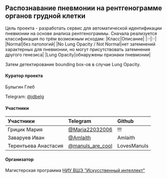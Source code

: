 ## Распознавание пневмонии на рентгенограмме органов грудной клетки

Цель проекта - разработать сервис для автоматической идентификации пневмонии на основе анализа рентгенограммы. Сначала реализуется классификация по трём возможным исходам:
|Класс|Описание|
|:-|:-|
|Normal|без патологий|
|No Lung Opacity / Not Normal|нет затемнений характерных для пневмонии, но могут присутствовать затемнения другого генезиса|
|Lung Opacity|обнаружены признаки пневмонии|

Затем детектирование bounding box-ов в случае Lung Opacity.


#### Куратор проекта
Булыгин Глеб

Telegram: [@jdbelg](https://t.me/jdbelg)

#### Участники
|Участники|Telegram|Github|
|:-|:-|:-|
|Грицик Мария|[@Maria22032006](https://t.me/Maria22032006)|!!!|
|Заваруев Иван|[@Amlaith](https://t.me/Amlaith)|Amlaith|
|Терентьева Анастасия|[@manuls_are_cool](https://t.me/manuls_are_cool)|LovesManuls|


#### Организатор
Магистерская программа [НИУ ВШЭ "Искусственный интеллект"](https://www.hse.ru/ma/mlds/ "Страница программы на hse.ru")
